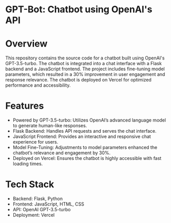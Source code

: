 # GPT-Bot: Chatbot using OpenAI's API

# Overview
This repository contains the source code for a chatbot built using OpenAI's GPT-3.5-turbo. The chatbot is integrated into a chat interface with a Flask backend and a JavaScript frontend. The project includes fine-tuning model parameters, which resulted in a 30% improvement in user engagement and response relevance. The chatbot is deployed on Vercel for optimized performance and accessibility.

# Features
- Powered by GPT-3.5-turbo: Utilizes OpenAI’s advanced language model to generate human-like responses.
- Flask Backend: Handles API requests and serves the chat interface.
- JavaScript Frontend: Provides an interactive and responsive chat experience for users.
- Model Fine-Tuning: Adjustments to model parameters enhanced the chatbot’s relevance and engagement by 30%.
- Deployed on Vercel: Ensures the chatbot is highly accessible with fast loading times.

# Tech Stack
- Backend: Flask, Python
- Frontend: JavaScript, HTML, CSS
- API: OpenAI GPT-3.5-turbo
- Deployment: Vercel
